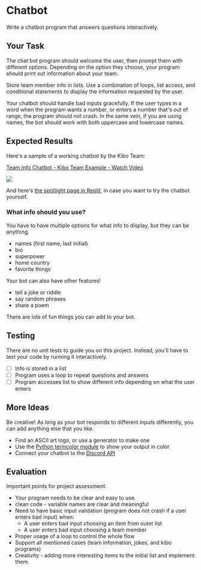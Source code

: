 # Chatbot

Write a chatbot program that answers questions interactively.

## Your Task

The chat bot program should welcome the user, then prompt them with different options. Depending on the option they choose, your program should print out information about your team.

Store team member info in lists. Use a combination of loops, list access, and conditional statements to display the information requested by the user.

Your chatbot should handle bad inputs gracefully. If the user types in a word when the program wants a number, or enters a number that's out of range, the program should not crash. In the same vein, if you are using names, the bot should work with both uppercase and lowercase names.

## Expected Results

Here's a sample of a working chatbot by the Kibo Team:

<a href="https://www.loom.com/share/1f3536fc55234bf1be71348203643d6a">
    <p>Team Info Chatbot - Kibo Team Example - Watch Video</p>
    <img style="max-width:300px;" src="https://cdn.loom.com/sessions/thumbnails/1f3536fc55234bf1be71348203643d6a-with-play.gif">
</a>


And here's [the spotlight page in Replit](https://replit.com/@kibocurriculum/Squad-Bot-Example?v=1), in case you want to try the chatbot yourself.

### What info should you use?

You have to have multiple options for what info to display, but they can be anything.
- names (first name, last initial)
- bio
- superpower
- home country
- favorite things

Your bot can also have other features!
- tell a joke or riddle
- say random phrases
- share a poem

There are lots of fun things you can add to your bot.

## Testing

There are no unit tests to guide you on this project. Instead, you'll have to
test your code by running it interactively.

- [ ] Info is stored in a list
- [ ] Program uses a loop to repeat questions and answers
- [ ] Program accesses list to show different info depending on what the user enters

## More Ideas

Be creative! As long as your bot responds to different inputs differently, you 
can add anything else that you like.

* Find an ASCII art logo, or use a generator to make one
* Use the [Python termcolor module](https://pypi.org/project/termcolor/) to show your output in color
* Connect your chatbot to the [Discord API](https://discordpy.readthedocs.io/en/stable/quickstart.html)

## Evaluation

Important points for project assessment:
- Your program needs to be clear and easy to use.
- clean code - variable names are clear and meaningful
- Need to have basic input validation (program does not crash if a user enters bad input) when:
    - A user enters bad input choosing an item from outer list
    - A user enters bad input choosing a team member
- Proper usage of a loop to control the whole flow
- Support all mentioned cases (team information, jokes, and kibo programs)
- Creativity - adding more interesting items to the initial list and implement them.


